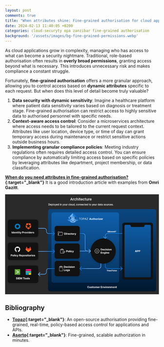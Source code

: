 ```yaml
---
layout: post
comments: true
title: "When attributes shine: Fine-grained authorisation for cloud applications"
date: 2024-02-13 11:40:05 +0200
categories: cloud-securyty opa zanzibar fine-grained authorisation
background: '/assets/images/bg-fine-grained-permissions.webp'
---
```


As cloud applications grow in complexity, managing who has access to what can become a security nightmare. Traditional, role-based authorisation often results in **overly broad permissions**, granting access beyond what is necessary. This introduces unnecessary risk and makes compliance a constant struggle.

Fortunately, **fine-grained authorisation** offers a more granular approach, allowing you to control access based on **dynamic attributes** specific to each request. But when does this level of detail become truly valuable?

1. **Data security with dynamic sensitivity**: Imagine a healthcare platform where patient data sensitivity varies based on diagnosis or treatment stage. Fine-grained authorisation can restrict access to highly sensitive data to authorised personnel with specific needs.
2. **Context-aware access control**: Consider a microservices architecture where access needs to be tailored to the current request context. Attributes like user location, device type, or time of day can grant temporary access during maintenance or restrict sensitive actions outside business hours.
3. **Implementing granular compliance policies**: Meeting industry regulations often requires detailed access control. You can ensure compliance by automatically limiting access based on specific policies by leveraging attributes like department, project membership, or data classification.

**[When do you need attributes in fine-grained authorisation?](https://www.aserto.com/blog/attributes-authorization-when-to-use){:target="_blank"}** It is a good introduction article with examples from **Omri Gazitt**.

![Topez-architecture](/assets/images/topaz_arch.webp)

## Bibliography

- **[Topaz](https://www.topaz.sh/){:target="_blank"}**: An open-source authorisation providing fine-grained, real-time, policy-based access control for applications and APIs.
- **[Aserto](https://www.aserto.com/){:target="_blank"}**: Fine-grained, scalable authorization in minutes.